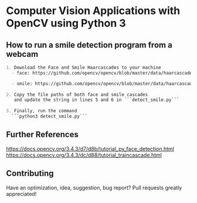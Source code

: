 # Computer Vision Applications with OpenCV using Python 3

## How to run a smile detection program from a webcam
```markdown
1. Download the Face and Smile Haarcascades to your machine
  - face: https://github.com/opencv/opencv/blob/master/data/haarcascades/haarcascade_frontalface_default.xml

  - smile: https://github.com/opencv/opencv/blob/master/data/haarcascades/haarcascade_smile.xml
  
2. Copy the file paths of both face and smile cascades 
   and update the string in lines 5 and 6 in ```detect_smile.py```
 
3. Finally, run the command
  ```python3 detect_smile.py```
```
## Further References
https://docs.opencv.org/3.4.3/d7/d8b/tutorial_py_face_detection.html
https://docs.opencv.org/3.4.3/dc/d88/tutorial_traincascade.html

## Contributing
Have an optimization, idea, suggestion, bug report? Pull requests greatly appreciated!
